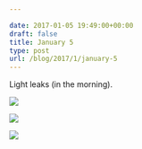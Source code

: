 ```yaml
---

date: 2017-01-05 19:49:00+00:00
draft: false
title: January 5
type: post
url: /blog/2017/1/january-5
---
```


Light leaks (in the morning).


  
![](/images/2017-01-05-20171january-5/image-asset.jpeg)

  


  
![](/images/2017-01-05-20171january-5/image-asset.jpeg)

  


  
![](/images/2017-01-05-20171january-5/image-asset.jpeg)

